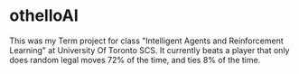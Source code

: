 # othelloAI
This was my Term project for class "Intelligent Agents and Reinforcement Learning" at University Of Toronto SCS.
It currently beats a player that only does random legal moves 72% of the time, and ties 8% of the time.
